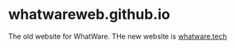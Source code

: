 # whatwareweb.github.io
The old website for WhatWare. THe new website is [whatware.tech](https://whatware.tech)
